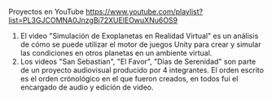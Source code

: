 Proyectos en YouTube
https://www.youtube.com/playlist?list=PL3GJCOMNA0JnzgBj72XUElEOwuXNu6OS9
1. El video "Simulación de Exoplanetas en Realidad Virtual" es un análisis de cómo se puede utilizar el motor de juegos Unity para crear y simular las condiciones en otros planetas en un ambiente virtual.
2. Los videos "San Sebastian", "El Favor", "Días de Serenidad" son parte de un proyecto audiovisual producido por 4 integrantes. El orden escrito es el orden crónológico en el que fueron creados, en todos fui el encargado de audio y edición de video.
